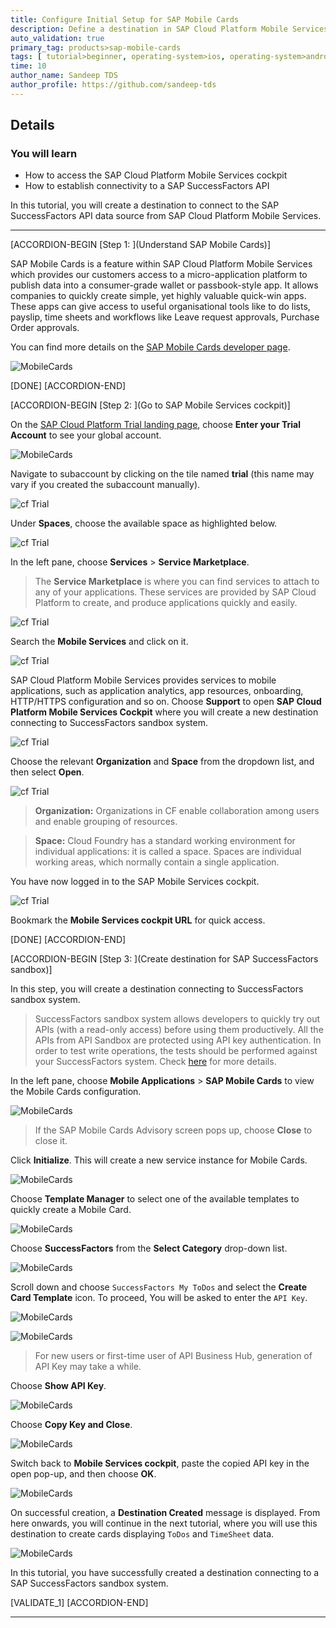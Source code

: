 ```yaml
---
title: Configure Initial Setup for SAP Mobile Cards
description: Define a destination in SAP Cloud Platform Mobile Services cockpit to establish connectivity to a SAP SuccessFactors sandbox API.
auto_validation: true
primary_tag: products>sap-mobile-cards
tags: [ tutorial>beginner, operating-system>ios, operating-system>android, topic>mobile, products>sap-cloud-platform, products>sap-mobile-cards, software-product-function>sap-cloud-platform-mobile-services ]
time: 10
author_name: Sandeep TDS
author_profile: https://github.com/sandeep-tds
---
```


## Details
### You will learn
  - How to access the SAP Cloud Platform Mobile Services cockpit
  - How to establish connectivity to a SAP SuccessFactors API

In this tutorial, you will create a destination to connect to the SAP SuccessFactors API data source from SAP Cloud Platform Mobile Services.

---

[ACCORDION-BEGIN [Step 1: ](Understand SAP Mobile Cards)]

SAP Mobile Cards is a feature within SAP Cloud Platform Mobile Services which provides our customers access to a micro-application platform to publish data into a consumer-grade wallet or passbook-style app. It allows companies to quickly create simple, yet highly valuable quick-win apps. These apps can give access to useful organisational tools like to do lists, payslip, time sheets and workflows like Leave request approvals, Purchase Order approvals.

You can find more details on the [SAP Mobile Cards developer page](https://developers.sap.com/topics/mobile-cards.html).

![MobileCards](MobileCards.png)

[DONE]
[ACCORDION-END]

[ACCORDION-BEGIN [Step 2: ](Go to SAP Mobile Services cockpit)]

On the [SAP Cloud Platform Trial landing page](https://cockpit.hanatrial.ondemand.com), choose **Enter your Trial Account** to see your global account.

![MobileCards](img_0.png)

Navigate to subaccount by clicking on the tile named **trial** (this name may vary if you created the subaccount manually).

![cf Trial](img_2.png)

Under **Spaces**, choose the available space as highlighted below.

![cf Trial](img_4.png)

In the left pane, choose **Services** > **Service Marketplace**.

>The **Service Marketplace** is where you can find services to attach to any of your applications. These services are provided by SAP Cloud Platform to create, and produce applications quickly and easily.

![cf Trial](img_5.png)

Search the **Mobile Services** and click on it.

![cf Trial](img_6.png)

SAP Cloud Platform Mobile Services provides services to mobile applications, such as application analytics, app resources, onboarding, HTTP/HTTPS configuration and so on.
Choose **Support** to open **SAP Cloud Platform Mobile Services Cockpit** where you will create a new destination connecting to SuccessFactors sandbox system.

![cf Trial](img_7.png)

Choose the relevant **Organization** and **Space** from the dropdown list, and then select **Open**.

![cf Trial](img_8.png)

>**Organization:** Organizations in CF enable collaboration among users and enable grouping of resources.

>**Space:** Cloud Foundry has a standard working environment for individual applications: it is called a space. Spaces are individual working areas, which normally contain a single application.

You have now logged in to the SAP Mobile Services cockpit.

![cf Trial](img_9.png)

Bookmark the **Mobile Services cockpit URL** for quick access.

[DONE]
[ACCORDION-END]

[ACCORDION-BEGIN [Step 3: ](Create destination for SAP SuccessFactors sandbox)]

In this step, you will create a destination connecting to SuccessFactors sandbox system.

>SuccessFactors sandbox system allows developers to quickly try out APIs (with a read-only access) before using them productively.  All the APIs from API Sandbox are protected using API key authentication. In order to test write operations, the tests should be performed against your SuccessFactors system. Check [here](https://help.sap.com/viewer/84b35b9c39b247e3ba2a31f02beee46d/Cloud/en-US/74fa07983b1c41ffba251e14e4c31a11.html) for more details.

In the left pane, choose **Mobile Applications** > **SAP Mobile Cards** to view the Mobile Cards configuration.

![MobileCards](img_10.png)

>If the SAP Mobile Cards Advisory screen pops up, choose **Close** to close it.

Click **Initialize**. This will create a new service instance for Mobile Cards.

![MobileCards](img_101.png)

Choose **Template Manager** to select one of the available templates to quickly create a Mobile Card.

![MobileCards](img_11.png)

Choose **SuccessFactors** from the **Select Category** drop-down list.

![MobileCards](img_12.png)

Scroll down and choose `SuccessFactors My ToDos` and select the  **Create Card Template** icon. To proceed, You will be asked to enter the `API Key`.

![MobileCards](img_13.png)

![MobileCards](img_14.png)

>For new users or first-time user of API Business Hub, generation of API Key may take a while.

Choose **Show API Key**.

![MobileCards](img_15.png)

Choose **Copy Key and Close**.

![MobileCards](img_16.png)

Switch back to **Mobile Services cockpit**, paste the copied API key in the open pop-up, and then choose **OK**.

![MobileCards](img_17.png)

On successful creation, a **Destination Created** message is displayed. From here onwards, you will continue in the next tutorial, where you will use this destination to create cards displaying `ToDos` and `TimeSheet` data.

![MobileCards](img_18.png)

In this tutorial, you have successfully created a destination connecting to a SAP SuccessFactors sandbox system.

[VALIDATE_1]
[ACCORDION-END]

---
